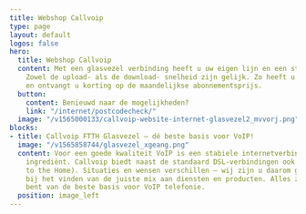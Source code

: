 ```yaml
---
title: Webshop Callvoip
type: page
layout: default
logos: false
hero:
  title: Webshop Callvoip
  content: Met een glasvezel verbinding heeft u uw eigen lijn en een stabiele snelheid.
    Zowel de upload- als de download- snelheid zijn gelijk. Zo heeft u 1 aanspreekpunt
    en ontvangt u korting op de maandelijkse abonnementsprijs.
  button:
    content: Benieuwd naar de mogelijkheden?
    link: "/internet/postcodecheck/"
  image: "/v1565000133/callvoip-website-internet-glasvezel2_mvvorj.png"
blocks:
- title: Callvoip FTTH Glasvezel – dé beste basis voor VoIP!
  image: "/v1565858744/glasvezel_xgeang.png"
  content: Voor een goede kwaliteit VoIP is een stabiele internetverbinding een noodzakelijk
    ingrediënt. Callvoip biedt naast de standaard DSL-verbindingen ook glasvezel (Fiber
    to the Home). Situaties en wensen verschillen – wij zijn u daarom graag van dienst
    bij het vinden van de juiste mix aan diensten en producten. Alles zodat u verzekerd
    bent van de beste basis voor VoIP telefonie.
  position: image_left
---
```

